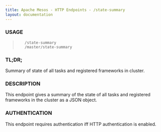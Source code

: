 ```yaml
---
title: Apache Mesos - HTTP Endpoints - /state-summary
layout: documentation
---
```

<!--- This is an automatically generated file. DO NOT EDIT! --->

### USAGE ###
>        /state-summary
>        /master/state-summary

### TL;DR; ###
Summary of state of all tasks and registered frameworks in cluster.

### DESCRIPTION ###
This endpoint gives a summary of the state of all tasks and
registered frameworks in the cluster as a JSON object.


### AUTHENTICATION ###
This endpoint requires authentication iff HTTP authentication is
enabled.